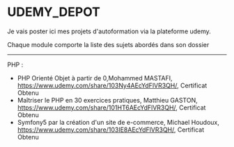 # UDEMY_DEPOT

Je vais poster ici mes projets d'autoformation via la plateforme udemy.

Chaque module comporte la liste des sujets abordés dans son dossier
***********************************************************************************************************************************************************************************
PHP :

- PHP Orienté Objet à partir de 0,Mohammed MASTAFI, https://www.udemy.com/share/103Ny4AEcYdFlVR3QH/, Certificat Obtenu
- Maîtriser le PHP en 30 exercices pratiques, Matthieu GASTON, https://www.udemy.com/share/101HT6AEcYdFlVR3QH/, Certificat Obtenu
- Symfony5 par la création d'un site de e-commerce, Michael Houdoux, https://www.udemy.com/share/103IE8AEcYdFlVR3QH/, Certificat Obtenu
